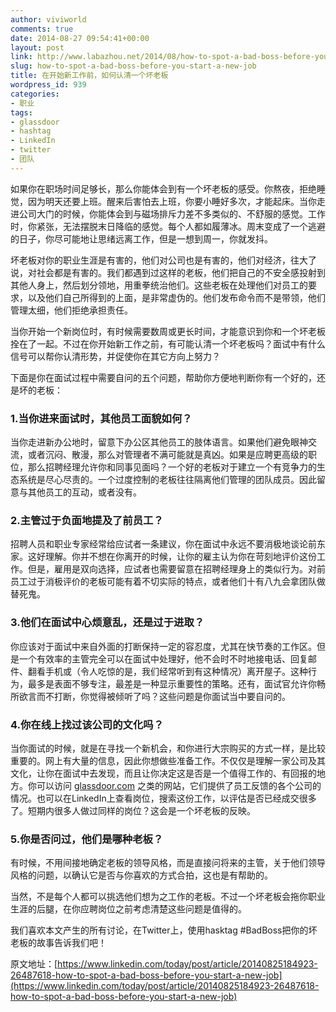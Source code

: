 ```yaml
---
author: viviworld
comments: true
date: 2014-08-27 09:54:41+00:00
layout: post
link: http://www.labazhou.net/2014/08/how-to-spot-a-bad-boss-before-you-start-a-new-job/
slug: how-to-spot-a-bad-boss-before-you-start-a-new-job
title: 在开始新工作前，如何认清一个坏老板
wordpress_id: 939
categories:
- 职业
tags:
- glassdoor
- hashtag
- LinkedIn
- twitter
- 团队
---
```


如果你在职场时间足够长，那么你能体会到有一个坏老板的感受。你熬夜，拒绝睡觉，因为明天还要上班。醒来后害怕去上班，你要小睡好多次，才能起床。当你走进公司大门的时候，你能体会到与磁场排斥力差不多类似的、不舒服的感觉。工作时，你紧张，无法摆脱末日降临的感觉。每个人都如履薄冰。周末变成了一个逃避的日子，你尽可能地让思绪远离工作，但是一想到周一，你就发抖。

坏老板对你的职业生涯是有害的，他们对公司也是有害的，他们对经济，往大了说，对社会都是有害的。我们都遇到过这样的老板，他们把自己的不安全感投射到其他人身上，然后划分领地，用重拳统治他们。这些老板在处理他们对员工的要求，以及他们自己所得到的上面，是非常虚伪的。他们发布命令而不是带领，他们管理太细，他们拒绝承担责任。

当你开始一个新岗位时，有时候需要数周或更长时间，才能意识到你和一个坏老板拴在了一起。不过在你开始新工作之前，有可能认清一个坏老板吗？面试中有什么信号可以帮你认清形势，并促使你在其它方向上努力？

下面是你在面试过程中需要自问的五个问题，帮助你方便地判断你有一个好的，还是坏的老板：


### 1.当你进来面试时，其他员工面貌如何？


当你走进新办公地时，留意下办公区其他员工的肢体语言。如果他们避免眼神交流，或者沉闷、散漫，那么对管理者不满可能就是真凶。如果是应聘更高级的职位，那么招聘经理允许你和同事见面吗？一个好的老板对于建立一个有竞争力的生态系统是尽心尽责的。一个过度控制的老板往往隔离他们管理的团队成员。因此留意与其他员工的互动，或者没有。


### 2.主管过于负面地提及了前员工？


招聘人员和职业专家经常给应试者一条建议，你在面试中永远不要消极地谈论前东家。这好理解。你并不想在你离开的时候，让你的雇主认为你在苛刻地评价这份工作。但是，雇用是双向选择，应试者也需要留意在招聘经理身上的类似行为。对前员工过于消极评价的老板可能有着不切实际的特点，或者他们十有八九会拿团队做替死鬼。


### 3.他们在面试中心烦意乱，还是过于进取？


你应该对于面试中来自外面的打断保持一定的容忍度，尤其在快节奏的工作区。但是一个有效率的主管完全可以在面试中处理好，他不会时不时地接电话、回复邮件、翻看手机或（令人吃惊的是，我们经常听到有这种情况）离开屋子。这种行为，最多是表面不够专注，最差是一种显示重要性的策略。还有，面试官允许你畅所欲言而不打断，你觉得被倾听了吗？这些问题是你面试当中要自问的。


### 4.你在线上找过该公司的文化吗？


当你面试的时候，就是在寻找一个新机会，和你进行大宗购买的方式一样，是比较重要的。网上有大量的信息，因此你想做些准备工作。不仅仅是理解一家公司及其文化，让你在面试中去发现，而且让你决定这是否是一个值得工作的、有回报的地方。你可以访问 [glassdoor.com](http://www.glassdoor.com/index.htm) 之类的网站，它们提供了员工反馈的各个公司的情况。也可以在LinkedIn上查看岗位，搜索这份工作，以评估是否已经成交很多了。短期内很多人做过同样的岗位？这会是一个坏老板的反映。


### 5.你是否问过，他们是哪种老板？


有时候，不用间接地确定老板的领导风格，而是直接问将来的主管，关于他们领导风格的问题，以确认它是否与你喜欢的方式合拍，这也是有帮助的。

当然，不是每个人都可以挑选他们想为之工作的老板。不过一个坏老板会拖你职业生涯的后腿，在你应聘岗位之前考虑清楚这些问题是值得的。

我们喜欢本文产生的所有讨论，在Twitter上，使用hasktag #BadBoss把你的坏老板的故事告诉我们吧！

原文地址：[https://www.linkedin.com/today/post/article/20140825184923-26487618-how-to-spot-a-bad-boss-before-you-start-a-new-job](https://www.linkedin.com/today/post/article/20140825184923-26487618-how-to-spot-a-bad-boss-before-you-start-a-new-job)
